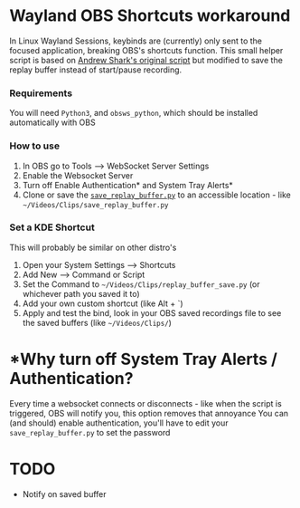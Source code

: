 # Wayland OBS Shortcuts workaround
In Linux Wayland Sessions, keybinds are (currently) only sent to the focused application, breaking OBS's shortcuts function.
This small helper script is based on [Andrew Shark's original script](https://gitlab.com/AndrewShark/obs-scripts) but modified to save the replay buffer instead of start/pause recording.

### Requirements
You will need `Python3`, and `obsws_python`, which should be installed automatically with OBS 

### How to use
1. In OBS go to Tools --> WebSocket Server Settings
2. Enable the Websocket Server
3. Turn off Enable Authentication* and System Tray Alerts*
4. Clone or save the [`save_replay_buffer.py`](save_replay_buffer.py) to an accessible location - like `~/Videos/Clips/save_replay_buffer.py`

### Set a KDE Shortcut
This will probably be similar on other distro's
1. Open your System Settings --> Shortcuts
2. Add New --> Command or Script
3. Set the Command to `~/Videos/Clips/replay_buffer_save.py` (or whichever path you saved it to)
4. Add your own custom shortcut (like Alt + `)
5. Apply and test the bind, look in your OBS saved recordings file to see the saved buffers (like `~/Videos/Clips/`)

# *Why turn off System Tray Alerts / Authentication?
Every time a websocket connects or disconnects - like when the script is triggered, OBS will notify you, this option removes that annoyance
You can (and should) enable authentication, you'll have to edit your `save_replay_buffer.py` to set the password 



# TODO
- Notify on saved buffer
